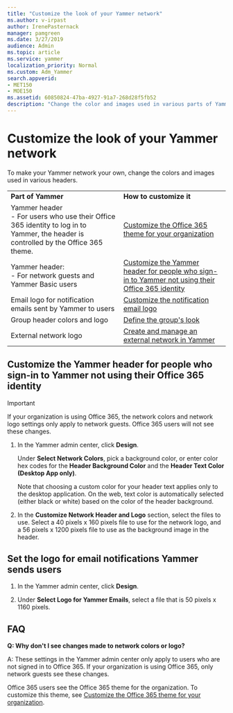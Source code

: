 ```yaml
---
title: "Customize the look of your Yammer network"
ms.author: v-irpast
author: IrenePasternack
manager: pamgreen
ms.date: 3/27/2019
audience: Admin
ms.topic: article
ms.service: yammer
localization_priority: Normal
ms.custom: Adm_Yammer
search.appverid: 
- MET150
- MOE150
ms.assetid: 60850824-47ba-4927-91a7-268d28f5fb52
description: "Change the color and images used in various parts of Yammer."
---
```


# Customize the look of your Yammer network

To make your Yammer network your own, change the colors and images used in various headers.
  
|||
|:-----|:-----|
|**Part of Yammer** <br/> |**How to customize it** <br/> |
|Yammer header <br/>- For users who use their Office 365 identity to log in to Yammer, the header is controlled by the Office 365 theme.  <br/> |[Customize the Office 365 theme for your organization](https://support.office.com/article/8275da91-7a48-4591-94ab-3123a3f79530) <br/> |
|Yammer header: <br/>- For network guests and Yammer Basic users <br/> |[Customize the Yammer header for people who sign-in to Yammer not using their Office 365 identity](customize-the-look-of-yammer.md#YammerHeader) <br/> |
|Email logo for notification emails sent by Yammer to users  <br/> |[Customize the notification email logo](customize-the-look-of-yammer.md#NotificationLogo) <br/> |
|Group header colors and logo  <br/> |[Define the group's look](https://support.office.com/article/6e05c6d6-5548-4c88-89cd-e6757a514ef2.aspx) <br/> |
|External network logo  <br/> |[Create and manage an external network in Yammer](../work-with-external-users/create-and-manage-an-external-network.md) <br/> |
   
## Customize the Yammer header for people who sign-in to Yammer not using their Office 365 identity
<a name="YammerHeader"> </a>

>[!IMPORTANT]
> If your organization is using Office 365, the network colors and network logo settings only apply to network guests. Office 365 users will not see these changes. 

1. In the Yammer admin center, click **Design**.
    
    Under **Select Network Colors**, pick a background color, or enter color hex codes for the **Header Background Color** and the **Header Text Color (Desktop App only)**. 

    Note that choosing a custom color for your header text applies only to the desktop application. On the web, text color is automatically selected (either black or white) based on the color of the header background. 
    
2. In the **Customize Network Header and Logo** section, select the files to use. Select a 40 pixels x 160 pixels file to use for the network logo, and a 56 pixels x 1200 pixels file to use as the background image in the header. 
    
## Set the logo for email notifications Yammer sends users
<a name="NotificationLogo"> </a>

1. In the Yammer admin center, click **Design**.
    
2. Under **Select Logo for Yammer Emails**, select a file that is 50 pixels x 1160 pixels.
    
## FAQ

**Q: Why don't I see changes made to network colors or logo?**

A: These settings in the Yammer admin center only apply to users who are not signed in to Office 365. If your organization is using Office 365, only network guests see these changes. 

Office 365 users see the Office 365 theme for the organization. To customize this theme, see [Customize the Office 365 theme for your organization](https://support.office.com/article/8275da91-7a48-4591-94ab-3123a3f79530).

